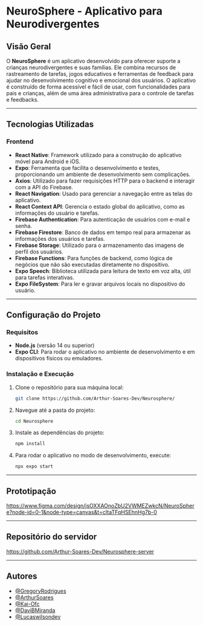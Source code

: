 # **NeuroSphere - Aplicativo para Neurodivergentes**

## **Visão Geral**

O **NeuroSphere** é um aplicativo desenvolvido para oferecer suporte a crianças neurodivergentes e suas famílias. Ele combina recursos de rastreamento de tarefas, jogos educativos e ferramentas de feedback para ajudar no desenvolvimento cognitivo e emocional dos usuários. O aplicativo é construído de forma acessível e fácil de usar, com funcionalidades para pais e crianças, além de uma área administrativa para o controle de tarefas e feedbacks.

---

## **Tecnologias Utilizadas**

### **Frontend**

- **React Native**: Framework utilizado para a construção do aplicativo móvel para Android e iOS.
- **Expo**: Ferramenta que facilita o desenvolvimento e testes, proporcionando um ambiente de desenvolvimento sem complicações.
- **Axios**: Utilizado para fazer requisições HTTP para o backend e interagir com a API do Firebase.
- **React Navigation**: Usado para gerenciar a navegação entre as telas do aplicativo.
- **React Context API**: Gerencia o estado global do aplicativo, como as informações do usuário e tarefas.
- **Firebase Authentication**: Para autenticação de usuários com e-mail e senha.
- **Firebase Firestore**: Banco de dados em tempo real para armazenar as informações dos usuários e tarefas.
- **Firebase Storage**: Utilizado para o armazenamento das imagens de perfil dos usuários.
- **Firebase Functions**: Para funções de backend, como lógica de negócios que não são executadas diretamente no dispositivo.
- **Expo Speech**: Biblioteca utilizada para leitura de texto em voz alta, útil para tarefas interativas.
- **Expo FileSystem**: Para ler e gravar arquivos locais no dispositivo do usuário.
---

## **Configuração do Projeto**

### **Requisitos**

- **Node.js** (versão 14 ou superior)
- **Expo CLI**: Para rodar o aplicativo no ambiente de desenvolvimento e em dispositivos físicos ou emuladores.

### **Instalação e Execução**

1. Clone o repositório para sua máquina local:
   ```bash
   git clone https://github.com/Arthur-Soares-Dev/Neurosphere/
   
2. Navegue até a pasta do projeto:
   ```bash
   cd Neurosphere
   
3. Instale as dependências do projeto:
   ```bash
   npm install
   
4. Para rodar o aplicativo no modo de desenvolvimento, execute:
   ```bash
   npx expo start

---
## Prototipação
https://www.figma.com/design/jsOXXAOnoZbU2VWMEZwkcN/NeuroSphere?node-id=0-1&node-type=canvas&t=cItaTFqHSEhnHg7b-0

---
## Repositório do servidor
https://github.com/Arthur-Soares-Dev/Neurosphere-server

---
## Autores

- [@GregoryRodrigues](https://github.com/GregoryRFGMS)
- [@ArthurSoares](https://github.com/Arthur-Soares-Dev)
- [@Kai-Ofc](https://github.com/Kai-Ofc)
- [@DaviBMiranda](https://github.com/DaviBMiranda)
- [@Lucaswilsondev ](https://github.com/lucaswilsondev)
